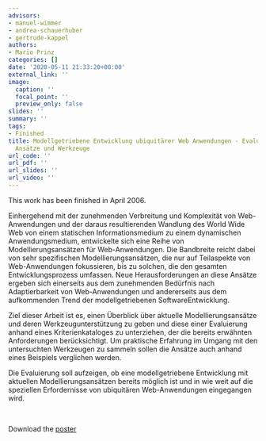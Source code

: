 ```yaml
---
advisors:
- manuel-wimmer
- andrea-schauerhuber
- gertrude-kappel
authors:
- Mario Prinz
categories: []
date: '2020-05-11 21:33:20+00:00'
external_link: ''
image:
  caption: ''
  focal_point: ''
  preview_only: false
slides: ''
summary: ''
tags:
- Finished
title: Modellgetriebene Entwicklung ubiquitärer Web Anwendungen - Evaluierung aktueller
  Ansätze und Werkzeuge
url_code: ''
url_pdf: ''
url_slides: ''
url_video: ''
---
```


This work has been finished in April 2006.

Einhergehend mit der zunehmenden Verbreitung und Komplexität von Web-Anwendungen und der daraus resultierenden Wandlung des World Wide Web von einem statischen Informationsmedium zu einem dynamischen Anwendungsmedium, entwickelte sich eine Reihe von Modellierungsansätzen für Web-Anwendungen. Die Bandbreite reicht dabei von sehr spezifischen Modellierungsansätzen, die nur auf Teilaspekte von Web-Anwendungen fokussieren, bis zu solchen, die den gesamten Entwicklungsprozess umfassen. Neue Herausforderungen an diese Ansätze ergeben sich einerseits aus dem zunehmenden Bedürfnis nach Adaptierbarkeit von Web-Anwendungen und andererseits aus dem aufkommenden Trend der modellgetriebenen SoftwareEntwicklung.

Ziel dieser Arbeit ist es, einen Überblick über aktuelle Modellierungsansätze und deren Werkzeugunterstützung zu geben und diese einer Evaluierung anhand eines Kriterienkataloges zu unterziehen, der die bereits erwähnten Anforderungen berücksichtigt. Um praktische Erfahrung im Umgang mit den untersuchten Werkzeugen zu sammeln sollen die Ansätze auch anhand eines Beispiels verglichen werden.

Die Evaluierung soll aufzeigen, ob eine modellgetriebene Entwicklung mit aktuellen Modellierungsansätzen bereits möglich ist und in wie weit auf die speziellen Erfordernisse von ubiquitären Web-Anwendungen eingegangen wird.

&nbsp;

 Download the [poster](https://www.big.tuwien.ac.at/app/uploads/2016/10/Prinz_poster.pdf)